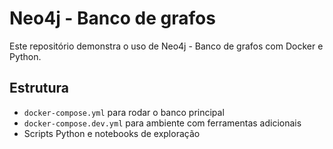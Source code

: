 # Neo4j - Banco de grafos

Este repositório demonstra o uso de Neo4j - Banco de grafos com Docker e Python.

## Estrutura

- `docker-compose.yml` para rodar o banco principal
- `docker-compose.dev.yml` para ambiente com ferramentas adicionais
- Scripts Python e notebooks de exploração
